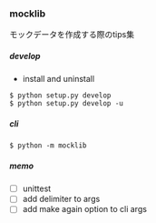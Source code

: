 ### mocklib

モックデータを作成する際のtips集

##### develop

- install and uninstall
```
$ python setup.py develop
$ python setup.py develop -u
```

##### cli

```
$ python -m mocklib
```

##### memo

- [ ] unittest
- [ ] add delimiter to args
- [ ] add make again option to cli args
